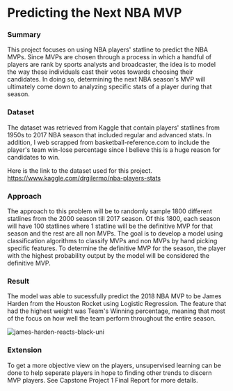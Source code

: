 # Predicting the Next NBA MVP
### Summary
This project focuses on using NBA players' statline to predict the NBA MVPs. Since MVPs are chosen through a process in which a handful of players are rank by sports analysts and broadcaster, the idea is to model the way these individuals cast their votes towards choosing their candidates. In doing so,  determining the next NBA season's MVP will ultimately come down to analyzing specific stats of a player during that season.


### Dataset
The dataset was retrieved from Kaggle that contain players' statlines from 1950s to 2017 NBA season that included regular and advanced stats. In addition, I web scrapped from basketball-reference.com to include the player's team win-lose percentage since I believe this is a huge reason for candidates to win.

Here is the link to the dataset used for this project. https://www.kaggle.com/drgilermo/nba-players-stats


### Approach
The approach to this problem will be to randomly sample 1800 different statlines from the 2000 season till 2017 season. Of this 1800, each season will have 100 statlines where 1 statline will be the definitive MVP for that season and the rest are all non MVPs. The goal is to develop a model using classification algorithms to classify MVPs and non MVPs by hand picking specific features. To determine the definitive MVP for the season, the player with the highest probability output by the model will be considered the definitive MVP.

### Result
The model was able to sucessfully predict the 2018 NBA MVP to be James Harden from the Houston Rocket using Logistic Regression. The feature that had the highest weight was Team's Winning percentage, meaning that most of the focus on how well the team perform throughout the entire season.

![james-harden-reacts-black-uni](https://user-images.githubusercontent.com/35437033/42668823-952c5878-8607-11e8-8990-4f92097404e4.jpg)

### Extension
To get a more objective view on the players, unsupervised learning can be done to help seperate players in hope to finding other trends to discern MVP players. See Capstone Project 1 Final Report for more details.
